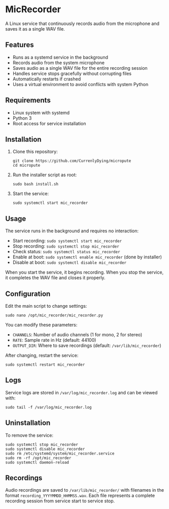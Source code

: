 # MicRecorder

A Linux service that continuously records audio from the microphone and saves it as a single WAV file.

## Features

- Runs as a systemd service in the background
- Records audio from the system microphone
- Saves audio as a single WAV file for the entire recording session
- Handles service stops gracefully without corrupting files
- Automatically restarts if crashed
- Uses a virtual environment to avoid conflicts with system Python

## Requirements

- Linux system with systemd
- Python 3
- Root access for service installation

## Installation

1. Clone this repository:
   ```
   git clone https://github.com/CurrenlyDying/micropute
   cd micropute
   ```

2. Run the installer script as root:
   ```
   sudo bash install.sh
   ```

3. Start the service:
   ```
   sudo systemctl start mic_recorder
   ```

## Usage

The service runs in the background and requires no interaction:

- Start recording: `sudo systemctl start mic_recorder`
- Stop recording: `sudo systemctl stop mic_recorder`
- Check status: `sudo systemctl status mic_recorder`
- Enable at boot: `sudo systemctl enable mic_recorder` (done by installer)
- Disable at boot: `sudo systemctl disable mic_recorder`

When you start the service, it begins recording. When you stop the service, it completes the WAV file and closes it properly.

## Configuration

Edit the main script to change settings:
```
sudo nano /opt/mic_recorder/mic_recorder.py
```

You can modify these parameters:
- `CHANNELS`: Number of audio channels (1 for mono, 2 for stereo)
- `RATE`: Sample rate in Hz (default: 44100)
- `OUTPUT_DIR`: Where to save recordings (default: `/var/lib/mic_recorder`)

After changing, restart the service:
```
sudo systemctl restart mic_recorder
```

## Logs

Service logs are stored in `/var/log/mic_recorder.log` and can be viewed with:
```
sudo tail -f /var/log/mic_recorder.log
```

## Uninstallation

To remove the service:
```
sudo systemctl stop mic_recorder
sudo systemctl disable mic_recorder
sudo rm /etc/systemd/system/mic_recorder.service
sudo rm -rf /opt/mic_recorder
sudo systemctl daemon-reload
```

## Recordings

Audio recordings are saved to `/var/lib/mic_recorder/` with filenames in the format `recording_YYYYMMDD_HHMMSS.wav`. Each file represents a complete recording session from service start to service stop. 